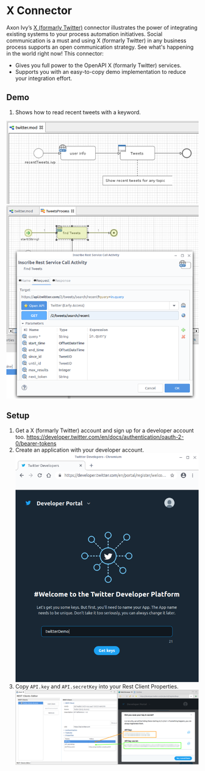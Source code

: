 # X Connector
Axon Ivy’s [X (formarly Twitter)](https://twitter.com/) connector illustrates the power of
integrating existing systems to your process automation initiatives. Social
communication is a must and using X (formarly Twitter) in any business process supports an
open communication strategy. See what's happening in the world right now! This
connector:

- Gives you full power to the OpenAPI X (formarly Twitter) services.
- Supports you with an easy-to-copy demo implementation to reduce your
  integration effort.

## Demo

1. Shows how to read recent tweets with a keyword.

![read-tweets](images/demo_readTweets.png)
![recent-tweets](images/demo_tweetQuery.png)


## Setup

1. Get a X (formarly Twitter) account and sign up for a developer account too.
https://developer.twitter.com/en/docs/authentication/oauth-2-0/bearer-tokens
2. Create an application with your developer account.
![create-app](images/twitterDev_createApp.png)
3. Copy `API.key` and `API.secretKey` into your Rest Client Properties.
![save-keys](images/twitterDev_copyKeys.png)
